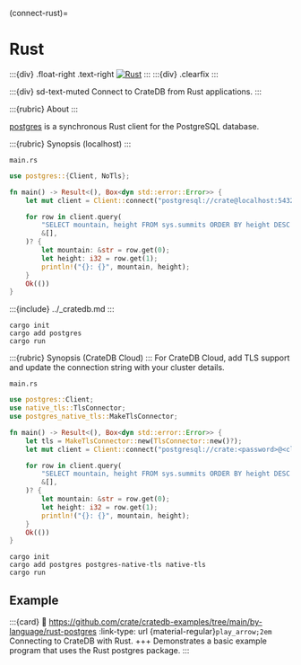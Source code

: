 (connect-rust)=

# Rust

:::{div} .float-right .text-right
[![Rust](https://github.com/crate/cratedb-examples/actions/workflows/lang-rust-postgres.yml/badge.svg)](https://github.com/crate/cratedb-examples/actions/workflows/lang-rust-postgres.yml)
:::
:::{div} .clearfix
:::

:::{div} sd-text-muted
Connect to CrateDB from Rust applications.
:::

:::{rubric} About
:::

[postgres] is a synchronous Rust client for the PostgreSQL database.

:::{rubric} Synopsis (localhost)
:::

`main.rs`
```rust
use postgres::{Client, NoTls};

fn main() -> Result<(), Box<dyn std::error::Error>> {
    let mut client = Client::connect("postgresql://crate@localhost:5432/?sslmode=disable", NoTls)?;

    for row in client.query(
        "SELECT mountain, height FROM sys.summits ORDER BY height DESC LIMIT 3",
        &[],
    )? {
        let mountain: &str = row.get(0);
        let height: i32 = row.get(1);
        println!("{}: {}", mountain, height);
    }
    Ok(())
}
```

:::{include} ../_cratedb.md
:::
```shell
cargo init
cargo add postgres
cargo run
```

:::{rubric} Synopsis (CrateDB Cloud)
:::
For CrateDB Cloud, add TLS support and update the connection string with
your cluster details.

`main.rs`
```rust
use postgres::Client;
use native_tls::TlsConnector;
use postgres_native_tls::MakeTlsConnector;

fn main() -> Result<(), Box<dyn std::error::Error>> {
    let tls = MakeTlsConnector::new(TlsConnector::new()?);
    let mut client = Client::connect("postgresql://crate:<password>@<cluster-name>.<region>.cratedb.net:5432/?sslmode=require", tls)?;

    for row in client.query(
        "SELECT mountain, height FROM sys.summits ORDER BY height DESC LIMIT 3",
        &[],
    )? {
        let mountain: &str = row.get(0);
        let height: i32 = row.get(1);
        println!("{}: {}", mountain, height);
    }
    Ok(())
}
```
```shell
cargo init
cargo add postgres postgres-native-tls native-tls
cargo run
```


## Example

:::{card}
:link: https://github.com/crate/cratedb-examples/tree/main/by-language/rust-postgres
:link-type: url
{material-regular}`play_arrow;2em`
Connecting to CrateDB with Rust.
+++
Demonstrates a basic example program that uses the Rust postgres package.
:::


[postgres]: https://crates.io/crates/postgres
